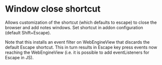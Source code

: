 # Window close shortcut

Allows customization of the shortcut (which defaults to escape) to close the browser and add notes windows. Set shortcut in addon configuration (default Shift+Escape). 

Note that this installs an event filter on WebEngineView that discards the default Escape shortcut. This in turn results in Escape key press events now reaching the WebEngineView (i.e. it is possible to add eventListeners for Escape in JS).
